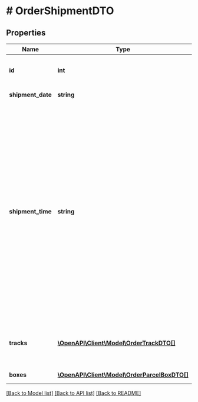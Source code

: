 # # OrderShipmentDTO

## Properties

Name | Type | Description | Notes
------------ | ------------- | ------------- | -------------
**id** | **int** | Идентификатор посылки, присвоенный Маркетом. | [optional]
**shipment_date** | **string** | Формат даты: &#x60;ДД-ММ-ГГГГ&#x60;. | [optional]
**shipment_time** | **string** | **Только для модели Экспресс**  Время, к которому магазин должен упаковать заказ и перевести его в статус &#x60;READY_TO_SHIP&#x60;. После смены статуса за заказом приедет курьер.  Поле может появиться не сразу. Запрашивайте информацию о заказе в течении 5–10 минут, пока оно не вернется.  Формат времени: 24-часовой, &#x60;ЧЧ:ММ&#x60;.  Если заказ сделан организацией, параметр не возвращается до согласования даты доставки. | [optional]
**tracks** | [**\OpenAPI\Client\Model\OrderTrackDTO[]**](OrderTrackDTO.md) | **Только для модели DBS**  Информация для отслеживания перемещений посылки. | [optional]
**boxes** | [**\OpenAPI\Client\Model\OrderParcelBoxDTO[]**](OrderParcelBoxDTO.md) | Список грузовых мест. | [optional]

[[Back to Model list]](../../README.md#models) [[Back to API list]](../../README.md#endpoints) [[Back to README]](../../README.md)
